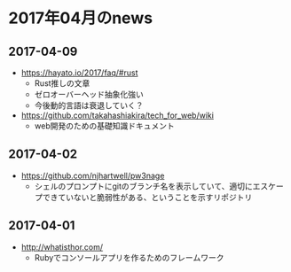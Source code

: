 # 2017年04月のnews

## 2017-04-09

* https://hayato.io/2017/faq/#rust
  * Rust推しの文章
  * ゼロオーバーヘッド抽象化強い
  * 今後動的言語は衰退していく？
* https://github.com/takahashiakira/tech_for_web/wiki
  * web開発のための基礎知識ドキュメント


## 2017-04-02

* https://github.com/njhartwell/pw3nage
  * シェルのプロンプトにgitのブランチ名を表示していて、適切にエスケープできていないと脆弱性がある、ということを示すリポジトリ


## 2017-04-01

* http://whatisthor.com/
  * Rubyでコンソールアプリを作るためのフレームワーク
